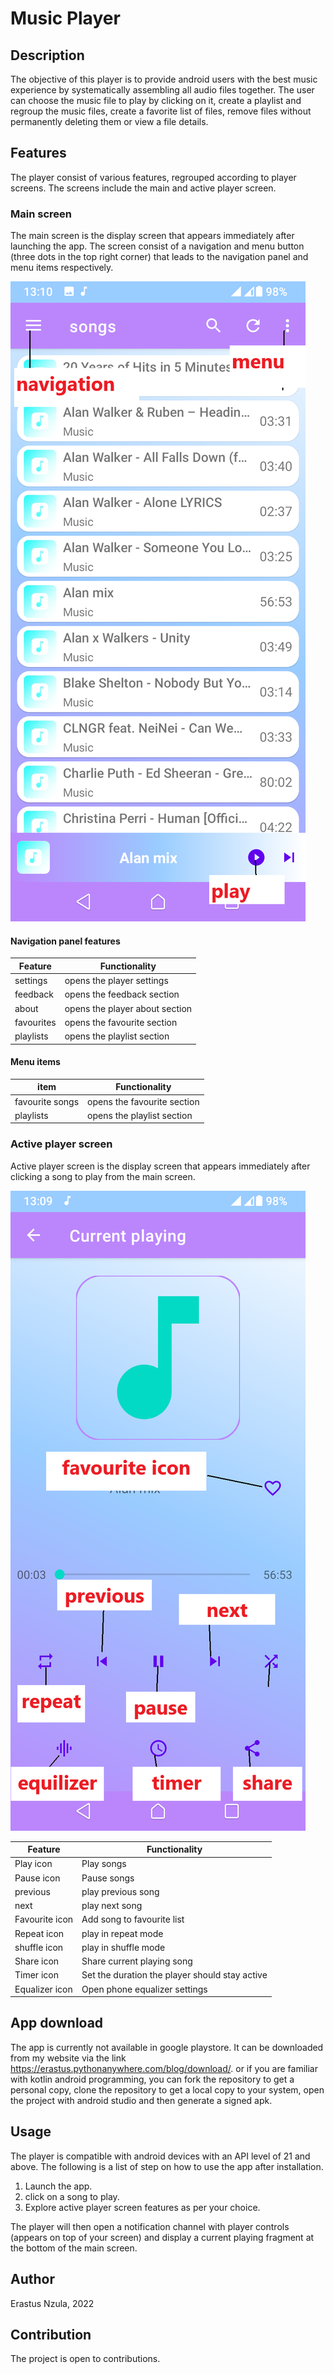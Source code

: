 # Music Player

## Description

The objective of this player is to provide android users with the best music experience by systematically
assembling all audio files together. The user can choose the music file to play by clicking on it, create
a playlist and regroup the music files, create a favorite list of files, remove files without permanently
deleting them or view a file details.

## Features

The player consist of various features, regrouped according to player screens. The screens include the main
and active player screen.

### Main screen
The main screen is the display screen that appears immediately after launching the app. The screen consist
of a navigation and menu button (three dots in the top right corner) that leads to the navigation panel and menu items respectively.

![main](assets/main.png)

#### Navigation panel features

| Feature    | Functionality                  |
|------------|--------------------------------|
| settings   | opens the player settings      |
| feedback   | opens the feedback section     |
| about      | opens the player about section |
| favourites | opens the favourite section    |
| playlists  | opens the playlist section     |

#### Menu items
| item            | Functionality               |
|-----------------|-----------------------------|
| favourite songs | opens the favourite section |
| playlists       | opens the playlist section  |


### Active player screen
Active player screen is the display screen that appears immediately after clicking a song to play from the 
main screen.

![active](assets/active.png)

| Feature        | Functionality                                  |
|----------------|------------------------------------------------|
| Play icon      | Play songs                                     |
| Pause icon     | Pause songs                                    |
| previous       | play previous song                             |
| next           | play next song                                 |
| Favourite icon | Add song to favourite list                     |
| Repeat icon    | play in repeat mode                            |
| shuffle icon   | play in shuffle mode                           |
| Share icon     | Share current playing song                     |
| Timer icon     | Set the duration the player should stay active |
| Equalizer icon | Open phone equalizer settings                  |

## App download
The app is currently not available in google playstore. It can be downloaded from my website via the link 
https://erastus.pythonanywhere.com/blog/download/.
or if you are familiar with kotlin android programming, you can fork the repository to get a personal copy, clone 
the repository to get a local copy to your system, open the project with android studio and then generate a 
signed apk.

## Usage
The player is compatible with android devices with an API level of 21 and above. The following is a list of
step on how to use the app after installation. 
1. Launch the app.
2. click on a song to play.
3. Explore active player screen features as per your choice.

The player will then open a notification channel with player controls (appears on top of your screen) and 
display a current playing fragment at the bottom of the main screen.

## Author
Erastus Nzula, 2022

## Contribution
The project is open to contributions.

